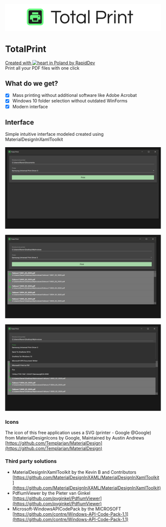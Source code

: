 ![Logo](https://github.com/rapiddev/TotalPrint/blob/master/Assets/banner.png?raw=true)

# TotalPrint
[Created with ![heart](http://i.imgur.com/oXJmdtz.gif) in Poland by RapidDev](https://rdev.cc/)<br />
Print all your PDF files with one click

## What do we get?
- [x] Mass printing without additional software like Adobe Acrobat
- [x] Windows 10 folder selection without outdated WinForms
- [x] Modern interface

## Interface
Simple intuitive interface modeled created using MaterialDesignInXamlToolkit
<br/><br/>
![Main](https://github.com/rapiddev/TotalPrint/blob/master/Assets/screen1.png?raw=true)
<br/><br/>
![Selected documents](https://github.com/rapiddev/TotalPrint/blob/master/Assets/screen2.png?raw=true)
<br/><br/>
![Select printer](https://github.com/rapiddev/TotalPrint/blob/master/Assets/screen3.png?raw=true)

### Icons
The icon of this free application uses a SVG (printer - Google @Google) from MaterialDesignIcons by Google, Maintained by Austin Andrews<br/>[https://github.com/Templarian/MaterialDesign](https://github.com/Templarian/MaterialDesign)

### Third party solutions
- MaterialDesignInXamlToolkit by the Kevin B and Contributors<br/>[https://github.com/MaterialDesignInXAML/MaterialDesignInXamlToolkit](https://github.com/MaterialDesignInXAML/MaterialDesignInXamlToolkit)
- PdfiumViewer by the Pieter van Ginkel<br/>[https://github.com/pvginkel/PdfiumViewer](https://github.com/pvginkel/PdfiumViewer)
- Microsoft-WindowsAPICodePack by the MICROSOFT<br/>[https://github.com/contre/Windows-API-Code-Pack-1.1](https://github.com/contre/Windows-API-Code-Pack-1.1)
